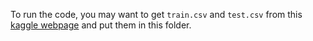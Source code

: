 To run the code, you may want to get `train.csv` and `test.csv` from this [kaggle webpage](https://www.kaggle.com/competitions/digit-recognizer/data) and put them in this folder.
